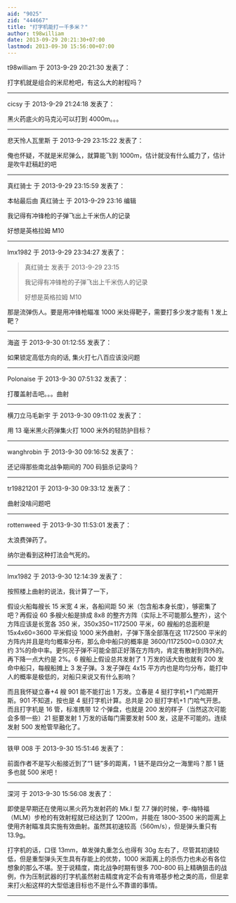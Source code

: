 ```yaml
---
aid: "9025"
zid: "444667"
title: "打字机能打一千多米？"
author: t98william
date: 2013-09-29 20:21:30+07:00
lastmod: 2013-09-30 15:56:00+07:00
---
```


t98william 于 2013-9-29 20:21:30 发表了：

打字机就是组合的米尼枪吧，有这么大的射程吗？

---

cicsy 于 2013-9-29 21:24:18 发表了：

黑火药底火的马克沁可以打到 4000m。。。

---

悲天怜人瓦里斯 于 2013-9-29 23:15:22 发表了：

俺也怀疑，不就是米尼弹么，就算能飞到 1000m，估计就没有什么威力了，估计是吹牛赶稿赶的吧

---

真红骑士 于 2013-9-29 23:15:59 发表了：

本帖最后由 真红骑士 于 2013-9-29 23:16 编辑

我记得有冲锋枪的子弹飞出上千米伤人的记录

好想是英格拉姆 M10

---

lmx1982 于 2013-9-29 23:34:27 发表了：

> 真红骑士 发表于 2013-9-29 23:15
>
> 我记得有冲锋枪的子弹飞出上千米伤人的记录
>
> 好想是英格拉姆 M10

那是流弹伤人。要是用冲锋枪瞄准 1000 米处得靶子，需要打多少发才能有 1 发上靶？

---

海盗 于 2013-9-30 01:12:55 发表了：

如果锁定高低方向的话, 集火打七八百应该没问题

---

Polonaise 于 2013-9-30 07:51:32 发表了：

打覆盖射击吧。。。曲射

---

横刀立马毛新宇 于 2013-9-30 09:11:02 发表了：

用 13 毫米黑火药弹集火打 1000 米外的轻防护目标？

---

wanghrobin 于 2013-9-30 09:16:52 发表了：

还记得那些南北战争期间的 700 码狙杀记录吗？

---

tr19821201 于 2013-9-30 09:33:12 发表了：

曲射没啥问题吧

---

rottenweed 于 2013-9-30 11:53:01 发表了：

太浪费弹药了。

纳尔逊看到这种打法会气死的。

---

lmx1982 于 2013-9-30 12:14:39 发表了：

按照楼上曲射的说法，我计算了一下，

假设火船每艘长 15 米宽 4 米，各船间距 50 米（包含船本身长度），够密集了吧？再假设 60 多艘火船是排成 8x8 的整齐方阵（实际上不可能那么整齐），这个方阵应该是长宽各 350 米，350x350=1172500 平米，60 艘船的总面积是 15x4x60=3600 平米假设 1000 米外曲射，子弹下落全部落在这 1172500 平米的方阵内并且是均匀概率分布，那么命中船只的概率是 3600/1172500=0.0307.大约 3%的命中率。更何况子弹不可能全部正好落在方阵内，肯定有散射到阵外的。再下降一点大约是 2%。6 艘船上假设总共发射了 1 万发的话大致也就有 200 发命中船只，每艘船摊上 3 发子弹。3 发子弹在 4x15 平方内也是均匀分布，能打中人的概率是极低的，对船只来说又有什么影响？

而且我怀疑立春+4 艘 901 能不能打出 1 万发。立春是 4 挺打字机+1 门哈期开斯。901 不知道，按也是 4 挺打字机计算。总共是 20 挺打字机+1 门哈气开思。而且打字机是 16 管，标准携带 12 个弹盘，也就是 200 发的样子（当然这次可能会多带一些）21 挺要发射 1 万发的话每门需要发射 500 发，这是不可能的。连续发射 500 发枪管早融化了。

---

铁甲 008 于 2013-9-30 15:51:46 发表了：

前面作者不是写火船接近到了“1 链”多的距离，1 链不是四分之一海里吗？那 1 链多也就 500 米吧！

---

深河 于 2013-9-30 15:56:08 发表了：

即使是早期还在使用以黑火药为发射药的 Mk.I 型 7.7 弹的时候，李-梅特福（MLM）步枪的有效射程就已经达到了 1200m，并能在 1800-3500 米的距离上使用齐射瞄准具实施有效曲射。虽然其初速较高（560m/s），但是弹头重只有 13.9g。

打字机的话，口径 13mm，单发弹丸重怎么也得有 30g 左右了，尽管其初速较低，但是重型弹头天生具有存能上的优势，1000 米距离上的杀伤力也未必有各位想象的那么不堪。至于说精度，南北战争时期有很多 700-800 码上精确狙击的战例，作为压制武器的打字机虽然射击精度肯定不会有肯塔基步枪之类的高，但是拿来打火船这样的大型低速目标也不是什么不靠谱的事情。

---
